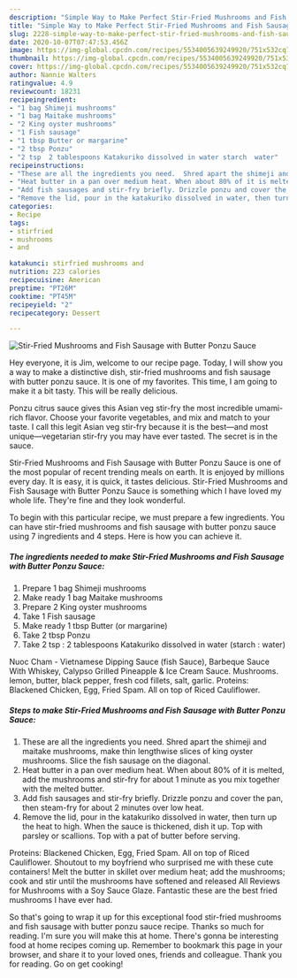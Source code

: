 ```yaml
---
description: "Simple Way to Make Perfect Stir-Fried Mushrooms and Fish Sausage with Butter Ponzu Sauce"
title: "Simple Way to Make Perfect Stir-Fried Mushrooms and Fish Sausage with Butter Ponzu Sauce"
slug: 2228-simple-way-to-make-perfect-stir-fried-mushrooms-and-fish-sausage-with-butter-ponzu-sauce
date: 2020-10-07T07:47:53.456Z
image: https://img-global.cpcdn.com/recipes/5534005639249920/751x532cq70/stir-fried-mushrooms-and-fish-sausage-with-butter-ponzu-sauce-recipe-main-photo.jpg
thumbnail: https://img-global.cpcdn.com/recipes/5534005639249920/751x532cq70/stir-fried-mushrooms-and-fish-sausage-with-butter-ponzu-sauce-recipe-main-photo.jpg
cover: https://img-global.cpcdn.com/recipes/5534005639249920/751x532cq70/stir-fried-mushrooms-and-fish-sausage-with-butter-ponzu-sauce-recipe-main-photo.jpg
author: Nannie Walters
ratingvalue: 4.9
reviewcount: 18231
recipeingredient:
- "1 bag Shimeji mushrooms"
- "1 bag Maitake mushrooms"
- "2 King oyster mushrooms"
- "1 Fish sausage"
- "1 tbsp Butter or margarine"
- "2 tbsp Ponzu"
- "2 tsp  2 tablespoons Katakuriko dissolved in water starch  water"
recipeinstructions:
- "These are all the ingredients you need.  Shred apart the shimeji and maitake mushrooms, make thin lengthwise slices of king oyster mushrooms. Slice the fish sausage on the diagonal."
- "Heat butter in a pan over medium heat. When about 80% of it is melted, add the mushrooms and stir-fry for about 1 minute as you mix together with the melted butter."
- "Add fish sausages and stir-fry briefly. Drizzle ponzu and cover the pan, then steam-fry for about 2 minutes over low heat."
- "Remove the lid, pour in the katakuriko dissolved in water, then turn up the heat to high. When the sauce is thickened, dish it up. Top with parsley or scallions. Top with a pat of butter before serving."
categories:
- Recipe
tags:
- stirfried
- mushrooms
- and

katakunci: stirfried mushrooms and 
nutrition: 223 calories
recipecuisine: American
preptime: "PT26M"
cooktime: "PT45M"
recipeyield: "2"
recipecategory: Dessert

---
```



![Stir-Fried Mushrooms and Fish Sausage with Butter Ponzu Sauce](https://img-global.cpcdn.com/recipes/5534005639249920/751x532cq70/stir-fried-mushrooms-and-fish-sausage-with-butter-ponzu-sauce-recipe-main-photo.jpg)

Hey everyone, it is Jim, welcome to our recipe page. Today, I will show you a way to make a distinctive dish, stir-fried mushrooms and fish sausage with butter ponzu sauce. It is one of my favorites. This time, I am going to make it a bit tasty. This will be really delicious.

Ponzu citrus sauce gives this Asian veg stir-fry the most incredible umami-rich flavor. Choose your favorite vegetables, and mix and match to your taste. I call this legit Asian veg stir-fry because it is the best—and most unique—vegetarian stir-fry you may have ever tasted. The secret is in the sauce.

Stir-Fried Mushrooms and Fish Sausage with Butter Ponzu Sauce is one of the most popular of recent trending meals on earth. It is enjoyed by millions every day. It is easy, it is quick, it tastes delicious. Stir-Fried Mushrooms and Fish Sausage with Butter Ponzu Sauce is something which I have loved my whole life. They're fine and they look wonderful.


To begin with this particular recipe, we must prepare a few ingredients. You can have stir-fried mushrooms and fish sausage with butter ponzu sauce using 7 ingredients and 4 steps. Here is how you can achieve it.

<!--inarticleads1-->

##### The ingredients needed to make Stir-Fried Mushrooms and Fish Sausage with Butter Ponzu Sauce:

1. Prepare 1 bag Shimeji mushrooms
1. Make ready 1 bag Maitake mushrooms
1. Prepare 2 King oyster mushrooms
1. Take 1 Fish sausage
1. Make ready 1 tbsp Butter (or margarine)
1. Take 2 tbsp Ponzu
1. Take 2 tsp : 2 tablespoons Katakuriko dissolved in water (starch : water)


Nuoc Cham - Vietnamese Dipping Sauce (fish Sauce), Barbeque Sauce With Whiskey, Calypso Grilled Pineapple &amp; Ice Cream Sauce. Mushrooms. lemon, butter, black pepper, fresh cod fillets, salt, garlic. Proteins: Blackened Chicken, Egg, Fried Spam. All on top of Riced Cauliflower. 

<!--inarticleads2-->

##### Steps to make Stir-Fried Mushrooms and Fish Sausage with Butter Ponzu Sauce:

1. These are all the ingredients you need.  Shred apart the shimeji and maitake mushrooms, make thin lengthwise slices of king oyster mushrooms. Slice the fish sausage on the diagonal.
1. Heat butter in a pan over medium heat. When about 80% of it is melted, add the mushrooms and stir-fry for about 1 minute as you mix together with the melted butter.
1. Add fish sausages and stir-fry briefly. Drizzle ponzu and cover the pan, then steam-fry for about 2 minutes over low heat.
1. Remove the lid, pour in the katakuriko dissolved in water, then turn up the heat to high. When the sauce is thickened, dish it up. Top with parsley or scallions. Top with a pat of butter before serving.


Proteins: Blackened Chicken, Egg, Fried Spam. All on top of Riced Cauliflower. Shoutout to my boyfriend who surprised me with these cute containers! Melt the butter in skillet over medium heat; add the mushrooms; cook and stir until the mushrooms have softened and released All Reviews for Mushrooms with a Soy Sauce Glaze. Fantastic these are the best fried mushrooms I have ever had. 

So that's going to wrap it up for this exceptional food stir-fried mushrooms and fish sausage with butter ponzu sauce recipe. Thanks so much for reading. I'm sure you will make this at home. There's gonna be interesting food at home recipes coming up. Remember to bookmark this page in your browser, and share it to your loved ones, friends and colleague. Thank you for reading. Go on get cooking!
